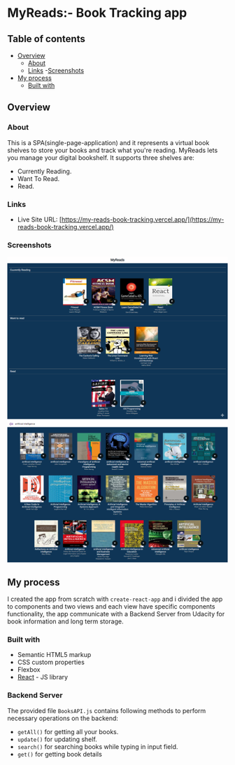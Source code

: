 # MyReads:- Book Tracking app

## Table of contents

- [Overview](#overview)
  - [About](#about)
  - [Links](#links)
  -[Screenshots](#screenshots)
- [My process](#my-process)
  - [Built with](#built-with)

## Overview

### About

This is a SPA(single-page-application) and it represents a virtual book shelves to store your books and track what you're reading. MyReads lets you manage your digital bookshelf. It supports three shelves are:

- Currently Reading.
- Want To Read.
- Read.

### Links

- Live Site URL: [https://my-reads-book-tracking.vercel.app/](https://my-reads-book-tracking.vercel.app/)

### Screenshots

![screenshot](./src/assets/screencapture-1.png)
![screenshot](./src/assets/screencapture-2.png)

## My process

I created the app from scratch with `create-react-app` and i divided the app to components and two views and each view have specific components functionality, the app communicate with a Backend Server from Udacity for book information and long term storage.

### Built with

- Semantic HTML5 markup
- CSS custom properties
- Flexbox
- [React](https://reactjs.org/) - JS library

### Backend Server

The provided file `BooksAPI.js` contains following methods to perform necessary operations on the backend:

- `getAll()` for getting all your books.
- `update()` for updating shelf.
- `search()` for searching books while typing in input field.
- `get()` for getting book details
